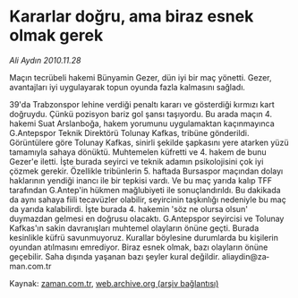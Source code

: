 # Kararlar doğru, ama biraz esnek olmak gerek

*Ali Aydın 2010.11.28*

<td class="news-spot">
<p>Maçın tecrübeli hakemi Bünyamin Gezer, dün iyi bir maç yönetti. Gezer, avantajları iyi uygulayarak topun oyunda fazla kalmasını sağladı.</p>
<p><p>39'da Trabzonspor lehine verdiği penaltı kararı ve gösterdiği kırmızı kart doğruydu. Çünkü pozisyon bariz gol şansı taşıyordu. Bu arada maçın 4. hakemi Suat Arslanboğa, hakem yorumunu uygulamaktan kaçınmayınca G.Antepspor Teknik Direktörü Tolunay Kafkas, tribüne gönderildi. Görüntülere göre Tolunay Kafkas, sinirli şekilde şapkasını yere atarken yüzü tamamıyla sahaya dönüktü. Muhtemelen küfretti ve 4. hakem de bunu Gezer'e iletti. İşte burada seyirci ve teknik adamın psikolojisini çok iyi çözmek gerekir. Özellikle tribünlerin 5. haftada Bursaspor maçından dolayı haklarının yendiği inancı ile bir tepkisi vardı. Ve bu maç yarıda kalıp TFF tarafından G.Antep'in hükmen mağlubiyeti ile sonuçlandırıldı. Bu dakikada da aynı sahaya fiili tecavüzler olabilir, seyircinin taşkınlığı nedeniyle bu maç da yarıda kalabilirdi. İşte burada 4. hakemin 'söz ne olursa olsun' duymazdan gelmesi en doğrusu olacaktı. G.Antepspor seyircisi ve Tolunay Kafkas'ın sakin davranışları muhtemel olayların önüne geçti. Burada kesinlikle küfrü savunmuyoruz. Kurallar böylesine durumlarda bu kişilerin oyundan atılmasını emrediyor. Biraz esnek olmak, bazı olayların önüne geçebilir. Saha dışında yaşanan bazı şeyler kural değildir. ali­ay­din@za­man.com.tr</p>
<a href="http://web.archive.org/web/20101130064530/mailto:aliaydin@zaman.com.tr">
</a></p></td>

Kaynak: [zaman.com.tr](http://zaman.com.tr/yazar.do?yazino=1057940), [web.archive.org (arşiv bağlantısı)](http://web.archive.org/web/20101130064530/http://zaman.com.tr/yazar.do?yazino=1057940)
